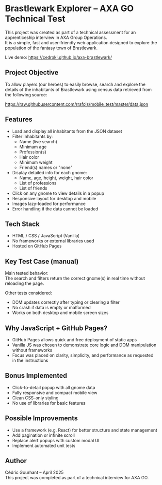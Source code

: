 # Brastlewark Explorer – AXA GO Technical Test

This project was created as part of a technical assessment for an apprenticeship interview in AXA Group Operations.  
It is a simple, fast and user-friendly web application designed to explore the population of the fantasy town of Brastlewark.

Live demo: https://cedroki.github.io/axa-brastlewark/

## Project Objective

To allow players (our heroes) to easily browse, search and explore the details of the inhabitants of Brastlewark using census data retrieved from the following source:

https://raw.githubusercontent.com/rrafols/mobile_test/master/data.json

## Features

- Load and display all inhabitants from the JSON dataset
- Filter inhabitants by:
  - Name (live search)
  - Minimum age
  - Profession(s)
  - Hair color
  - Minimum weight
  - Friend(s) names or "none"
- Display detailed info for each gnome:
  - Name, age, height, weight, hair color
  - List of professions
  - List of friends
- Click on any gnome to view details in a popup
- Responsive layout for desktop and mobile
- Images lazy-loaded for performance
- Error handling if the data cannot be loaded

## Tech Stack

- HTML / CSS / JavaScript (Vanilla)
- No frameworks or external libraries used
- Hosted on GitHub Pages

## Key Test Case (manual)

Main tested behavior:  
The search and filters return the correct gnome(s) in real time without reloading the page.

Other tests considered:
- DOM updates correctly after typing or clearing a filter
- No crash if data is empty or malformed
- Works on both desktop and mobile screen sizes

## Why JavaScript + GitHub Pages?

- GitHub Pages allows quick and free deployment of static apps
- Vanilla JS was chosen to demonstrate core logic and DOM manipulation without frameworks
- Focus was placed on clarity, simplicity, and performance as requested in the instructions

## Bonus Implemented

- Click-to-detail popup with all gnome data
- Fully responsive and compact mobile view
- Clean CSS-only styling
- No use of libraries for basic features

## Possible Improvements

- Use a framework (e.g. React) for better structure and state management
- Add pagination or infinite scroll
- Replace alert popups with custom modal UI
- Implement automated unit tests

## Author

Cédric Gourhant – April 2025  
This project was completed as part of a technical interview for AXA GO.

